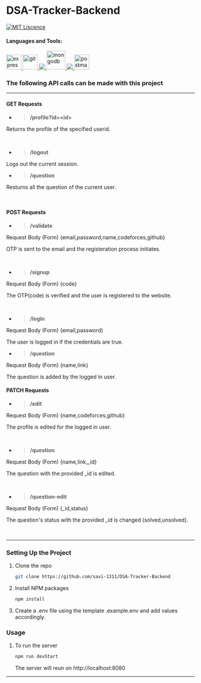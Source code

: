# DSA-Tracker-Backend 
<!-- ALL-CONTRIBUTORS-BADGE:START - Do not remove or modify this section -->
[![MIT Liscence](https://img.shields.io/badge/MIT-Liscence-yellow)](https://github.com/savi-1311/DSA-Tracker-Backend/blob/master/LICENSE)
<!--  -->


<h4 align="left">Languages and Tools:</h4>
<p align="left"> <a href="https://expressjs.com" target="_blank"> <img src="https://www.vectorlogo.zone/logos/expressjs/expressjs-ar21.svg" alt="express" height="40"/> </a> <a href="https://git-scm.com/" target="_blank"> <img src="https://www.vectorlogo.zone/logos/git-scm/git-scm-icon.svg" alt="git" width="40" height="40"/> </a> <a href="https://developer.mozilla.org/en-US/docs/Web/JavaScript" target="_blank"> <img src="https://img.icons8.com/color/48/000000/javascript.png"/> </a> <a href="https://www.mongodb.com/" target="_blank"> <img src="https://www.vectorlogo.zone/logos/mongodb/mongodb-icon.svg" alt="mongodb" width="50" height="50"/> </a> <a href="https://nodejs.org" target="_blank"> <img src="https://img.icons8.com/color/48/000000/nodejs.png"/> </a> <a href="https://postman.com" target="_blank"> <img src="https://www.vectorlogo.zone/logos/getpostman/getpostman-icon.svg" alt="postman" width="40" height="40"/> </a></p>


### The following API calls can be made with this project

***

#### GET Requests

* > __/profile?id=\<id\>__

Returns the profile of the specified userid.

<br>

* > __/logout__

Logs out the current session.

* > __/question__

Resturns all the question of the current user.

<br>


#### POST Requests

* > __/validate__

Request Body (Form) {email,password,name,codeforces,github} 

OTP is sent to the email and the registeration process initiates.

<br>

* > __/signup__

Request Body (Form) {code} 

The OTP(code) is verified and the user is registered to the website.

<br>

* > __/login__

Request Body (Form) {email,password} 

The user is logged in if the credentials are true.
<br>

* > __/question__

Request Body (Form) {name,link} 

The question is added by the logged in user.
<br>

#### PATCH Requests

* > __/edit__

Request Body (Form) {name,codeforces,github} 

The profile is edited for the logged in user.

<br>

* > __/question__

Request Body (Form) {name,link,_id} 

The question with the provided _id is edited.

<br>

* > __/question-edit__

Request Body (Form) {_id,status} 

The question's status with the provided _id is changed (solved,unsolved).

<br>


***

### Setting Up the Project

1. Clone the repo
   ```sh
   git clone https://github.com/savi-1311/DSA-Tracker-Backend
   ```
2. Install NPM packages
   ```sh
   npm install
   ```
3. Create a .env file using the template .example.env and add values accordingly.
   
### Usage

1.  To run the server
    ```sh 
    npm run devStart
    ```
    The server will reun on http://localhost:8080
***
